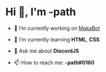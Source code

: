 <h1>Hi 👋, I'm -path</h1>  

- 🔭 I’m currently working on [MakaBot](https://discord.com/api/oauth2/authorize?client_id=891686988208558160&permissions=1559571655&scope=bot)

- 🌱 I’m currently learning **HTML**, **CSS**

- 💬 Ask me about __DiscordJS__

- 📫 How to reach me: **-path#0160**
